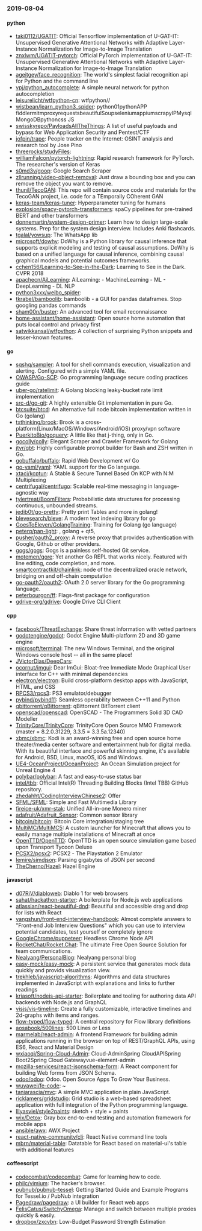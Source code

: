 ### 2019-08-04

#### python
* [taki0112/UGATIT](https://github.com/taki0112/UGATIT): Official Tensorflow implementation of U-GAT-IT: Unsupervised Generative Attentional Networks with Adaptive Layer-Instance Normalization for Image-to-Image Translation
* [znxlwm/UGATIT-pytorch](https://github.com/znxlwm/UGATIT-pytorch): Official PyTorch implementation of U-GAT-IT: Unsupervised Generative Attentional Networks with Adaptive Layer-Instance Normalization for Image-to-Image Translation
* [ageitgey/face_recognition](https://github.com/ageitgey/face_recognition): The world's simplest facial recognition api for Python and the command line
* [vpj/python_autocomplete](https://github.com/vpj/python_autocomplete): A simple neural network for python autocompletion
* [leisurelicht/wtfpython-cn](https://github.com/leisurelicht/wtfpython-cn): wtfpython// 
* [wistbean/learn_python3_spider](https://github.com/wistbean/learn_python3_spider): python01pythonAPP fiddlermitmproxyrequestsbeautifulSoupseleniumappiumscrapyIPMysqlMongoDBpythoncss JS
* [swisskyrepo/PayloadsAllTheThings](https://github.com/swisskyrepo/PayloadsAllTheThings): A list of useful payloads and bypass for Web Application Security and Pentest/CTF
* [jofpin/trape](https://github.com/jofpin/trape): People tracker on the Internet: OSINT analysis and research tool by Jose Pino
* [threerocks/studyFiles](https://github.com/threerocks/studyFiles): 
* [williamFalcon/pytorch-lightning](https://github.com/williamFalcon/pytorch-lightning): Rapid research framework for PyTorch. The researcher's version of Keras
* [s0md3v/goop](https://github.com/s0md3v/goop): Google Search Scraper
* [zllrunning/video-object-removal](https://github.com/zllrunning/video-object-removal): Just draw a bounding box and you can remove the object you want to remove.
* [thunil/TecoGAN](https://github.com/thunil/TecoGAN): This repo will contain source code and materials for the TecoGAN project, i.e. code for a TEmporally COherent GAN
* [keras-team/keras-tuner](https://github.com/keras-team/keras-tuner): Hyperparameter tuning for humans
* [explosion/spacy-pytorch-transformers](https://github.com/explosion/spacy-pytorch-transformers):  spaCy pipelines for pre-trained BERT and other transformers
* [donnemartin/system-design-primer](https://github.com/donnemartin/system-design-primer): Learn how to design large-scale systems. Prep for the system design interview. Includes Anki flashcards.
* [tgalal/yowsup](https://github.com/tgalal/yowsup): The WhatsApp lib
* [microsoft/dowhy](https://github.com/microsoft/dowhy): DoWhy is a Python library for causal inference that supports explicit modeling and testing of causal assumptions. DoWhy is based on a unified language for causal inference, combining causal graphical models and potential outcomes frameworks.
* [cchen156/Learning-to-See-in-the-Dark](https://github.com/cchen156/Learning-to-See-in-the-Dark): Learning to See in the Dark. CVPR 2018
* [apachecn/AiLearning](https://github.com/apachecn/AiLearning): AiLearning:  - MachineLearning - ML - DeepLearning - DL NLP
* [python3xxx/weibo_spider](https://github.com/python3xxx/weibo_spider): 
* [tkrabel/bamboolib](https://github.com/tkrabel/bamboolib): bamboolib - a GUI for pandas dataframes. Stop googling pandas commands
* [sham00n/buster](https://github.com/sham00n/buster): An advanced tool for email reconnaissance
* [home-assistant/home-assistant](https://github.com/home-assistant/home-assistant):  Open source home automation that puts local control and privacy first
* [satwikkansal/wtfpython](https://github.com/satwikkansal/wtfpython): A collection of surprising Python snippets and lesser-known features.

#### go
* [sqshq/sampler](https://github.com/sqshq/sampler): A tool for shell commands execution, visualization and alerting. Configured with a simple YAML file.
* [OWASP/Go-SCP](https://github.com/OWASP/Go-SCP): Go programming language secure coding practices guide
* [uber-go/ratelimit](https://github.com/uber-go/ratelimit): A Golang blocking leaky-bucket rate limit implementation
* [src-d/go-git](https://github.com/src-d/go-git): A highly extensible Git implementation in pure Go.
* [btcsuite/btcd](https://github.com/btcsuite/btcd): An alternative full node bitcoin implementation written in Go (golang)
* [txthinking/brook](https://github.com/txthinking/brook): Brook is a cross-platform(Linux/MacOS/Windows/Android/iOS) proxy/vpn software
* [PuerkitoBio/goquery](https://github.com/PuerkitoBio/goquery): A little like that j-thing, only in Go.
* [gocolly/colly](https://github.com/gocolly/colly): Elegant Scraper and Crawler Framework for Golang
* [jtyr/gbt](https://github.com/jtyr/gbt): Highly configurable prompt builder for Bash and ZSH written in Go.
* [gobuffalo/buffalo](https://github.com/gobuffalo/buffalo): Rapid Web Development w/ Go
* [go-yaml/yaml](https://github.com/go-yaml/yaml): YAML support for the Go language.
* [xtaci/kcptun](https://github.com/xtaci/kcptun): A Stable & Secure Tunnel Based On KCP with N:M Multiplexing
* [centrifugal/centrifugo](https://github.com/centrifugal/centrifugo): Scalable real-time messaging in language-agnostic way
* [tylertreat/BoomFilters](https://github.com/tylertreat/BoomFilters): Probabilistic data structures for processing continuous, unbounded streams.
* [jedib0t/go-pretty](https://github.com/jedib0t/go-pretty): Pretty print Tables and more in golang!
* [blevesearch/bleve](https://github.com/blevesearch/bleve): A modern text indexing library for go
* [GoesToEleven/GolangTraining](https://github.com/GoesToEleven/GolangTraining): Training for Golang (go language)
* [peterq/pan-light](https://github.com/peterq/pan-light): , golang + qt5, 
* [pusher/oauth2_proxy](https://github.com/pusher/oauth2_proxy): A reverse proxy that provides authentication with Google, Github or other providers.
* [gogs/gogs](https://github.com/gogs/gogs): Gogs is a painless self-hosted Git service.
* [motemen/gore](https://github.com/motemen/gore): Yet another Go REPL that works nicely. Featured with line editing, code completion, and more.
* [smartcontractkit/chainlink](https://github.com/smartcontractkit/chainlink): node of the decentralized oracle network, bridging on and off-chain computation
* [go-oauth2/oauth2](https://github.com/go-oauth2/oauth2): OAuth 2.0 server library for the Go programming language.
* [peterbourgon/ff](https://github.com/peterbourgon/ff): Flags-first package for configuration
* [gdrive-org/gdrive](https://github.com/gdrive-org/gdrive): Google Drive CLI Client

#### cpp
* [facebook/ThreatExchange](https://github.com/facebook/ThreatExchange): Share threat information with vetted partners
* [godotengine/godot](https://github.com/godotengine/godot): Godot Engine  Multi-platform 2D and 3D game engine
* [microsoft/terminal](https://github.com/microsoft/terminal): The new Windows Terminal, and the original Windows console host -- all in the same place!
* [JVictorDias/DeepCars](https://github.com/JVictorDias/DeepCars): 
* [ocornut/imgui](https://github.com/ocornut/imgui): Dear ImGui: Bloat-free Immediate Mode Graphical User interface for C++ with minimal dependencies
* [electron/electron](https://github.com/electron/electron): Build cross-platform desktop apps with JavaScript, HTML, and CSS
* [RPCS3/rpcs3](https://github.com/RPCS3/rpcs3): PS3 emulator/debugger
* [pybind/pybind11](https://github.com/pybind/pybind11): Seamless operability between C++11 and Python
* [qbittorrent/qBittorrent](https://github.com/qbittorrent/qBittorrent): qBittorrent BitTorrent client
* [openscad/openscad](https://github.com/openscad/openscad): OpenSCAD - The Programmers Solid 3D CAD Modeller
* [TrinityCore/TrinityCore](https://github.com/TrinityCore/TrinityCore): TrinityCore Open Source MMO Framework (master = 8.2.0.31229, 3.3.5 = 3.3.5a.12340)
* [xbmc/xbmc](https://github.com/xbmc/xbmc): Kodi is an award-winning free and open source home theater/media center software and entertainment hub for digital media. With its beautiful interface and powerful skinning engine, it's available for Android, BSD, Linux, macOS, iOS and Windows.
* [UE4-OceanProject/OceanProject](https://github.com/UE4-OceanProject/OceanProject): An Ocean Simulation project for Unreal Engine 4
* [polybar/polybar](https://github.com/polybar/polybar): A fast and easy-to-use status bar
* [intel/tbb](https://github.com/intel/tbb): Official Intel(R) Threading Building Blocks (Intel TBB) GitHub repository.
* [zhedahht/CodingInterviewChinese2](https://github.com/zhedahht/CodingInterviewChinese2): Offer
* [SFML/SFML](https://github.com/SFML/SFML): Simple and Fast Multimedia Library
* [fireice-uk/xmr-stak](https://github.com/fireice-uk/xmr-stak): Unified All-in-one Monero miner
* [adafruit/Adafruit_Sensor](https://github.com/adafruit/Adafruit_Sensor): Common sensor library
* [bitcoin/bitcoin](https://github.com/bitcoin/bitcoin): Bitcoin Core integration/staging tree
* [MultiMC/MultiMC5](https://github.com/MultiMC/MultiMC5): A custom launcher for Minecraft that allows you to easily manage multiple installations of Minecraft at once
* [OpenTTD/OpenTTD](https://github.com/OpenTTD/OpenTTD): OpenTTD is an open source simulation game based upon Transport Tycoon Deluxe
* [PCSX2/pcsx2](https://github.com/PCSX2/pcsx2): PCSX2 - The Playstation 2 Emulator
* [lemire/simdjson](https://github.com/lemire/simdjson): Parsing gigabytes of JSON per second
* [TheCherno/Hazel](https://github.com/TheCherno/Hazel): Hazel Engine

#### javascript
* [d07RiV/diabloweb](https://github.com/d07RiV/diabloweb): Diablo 1 for web browsers
* [sahat/hackathon-starter](https://github.com/sahat/hackathon-starter): A boilerplate for Node.js web applications
* [atlassian/react-beautiful-dnd](https://github.com/atlassian/react-beautiful-dnd): Beautiful and accessible drag and drop for lists with React
* [yangshun/front-end-interview-handbook](https://github.com/yangshun/front-end-interview-handbook):  Almost complete answers to "Front-end Job Interview Questions" which you can use to interview potential candidates, test yourself or completely ignore
* [GoogleChrome/puppeteer](https://github.com/GoogleChrome/puppeteer): Headless Chrome Node API
* [RocketChat/Rocket.Chat](https://github.com/RocketChat/Rocket.Chat): The ultimate Free Open Source Solution for team communications.
* [Nealyang/PersonalBlog](https://github.com/Nealyang/PersonalBlog):  Nealyang personal blog
* [easy-mock/easy-mock](https://github.com/easy-mock/easy-mock): A persistent service that generates mock data quickly and provids visualization view.
* [trekhleb/javascript-algorithms](https://github.com/trekhleb/javascript-algorithms):  Algorithms and data structures implemented in JavaScript with explanations and links to further readings
* [kriasoft/nodejs-api-starter](https://github.com/kriasoft/nodejs-api-starter): Boilerplate and tooling for authoring data API backends with Node.js and GraphQL
* [visjs/vis-timeline](https://github.com/visjs/vis-timeline):  Create a fully customizable, interactive timelines and 2d-graphs with items and ranges.
* [flow-typed/flow-typed](https://github.com/flow-typed/flow-typed): A central repository for Flow library definitions
* [aosabook/500lines](https://github.com/aosabook/500lines): 500 Lines or Less
* [marmelab/react-admin](https://github.com/marmelab/react-admin): A frontend Framework for building admin applications running in the browser on top of REST/GraphQL APIs, using ES6, React and Material Design
* [wxiaoqi/Spring-Cloud-Admin](https://github.com/wxiaoqi/Spring-Cloud-Admin): Cloud-AdminSpring CloudAPISpring Boot2Spring Cloud Gatewayvue-element-admin
* [mozilla-services/react-jsonschema-form](https://github.com/mozilla-services/react-jsonschema-form): A React component for building Web forms from JSON Schema.
* [odoo/odoo](https://github.com/odoo/odoo): Odoo. Open Source Apps To Grow Your Business.
* [wuyawei/fe-code](https://github.com/wuyawei/fe-code):  ~
* [taniarascia/mvc](https://github.com/taniarascia/mvc): A simple MVC application in plain JavaScript.
* [ricklamers/gridstudio](https://github.com/ricklamers/gridstudio): Grid studio is a web-based spreadsheet application with full integration of the Python programming language.
* [lllyasviel/style2paints](https://github.com/lllyasviel/style2paints): sketch + style = paints 
* [wix/Detox](https://github.com/wix/Detox): Gray box end-to-end testing and automation framework for mobile apps
* [ansible/awx](https://github.com/ansible/awx): AWX Project
* [react-native-community/cli](https://github.com/react-native-community/cli): React Native command line tools
* [mbrn/material-table](https://github.com/mbrn/material-table): Datatable for React based on material-ui's table with additional features

#### coffeescript
* [codecombat/codecombat](https://github.com/codecombat/codecombat): Game for learning how to code.
* [philc/vimium](https://github.com/philc/vimium): The hacker's browser.
* [pubnub/pubnub-tessel](https://github.com/pubnub/pubnub-tessel): Getting Started Guide and Example Programs for Tessel.io / PubNub integration
* [Pagedraw/pagedraw](https://github.com/Pagedraw/pagedraw): a UI builder for React web apps
* [FelisCatus/SwitchyOmega](https://github.com/FelisCatus/SwitchyOmega): Manage and switch between multiple proxies quickly & easily.
* [dropbox/zxcvbn](https://github.com/dropbox/zxcvbn): Low-Budget Password Strength Estimation
